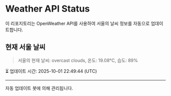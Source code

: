 
# Weather API Status

이 리포지토리는 OpenWeather API를 사용하여 서울의 날씨 정보를 자동으로 업데이트합니다.

## 현재 서울 날씨
> 서울의 현재 날씨: overcast clouds, 온도: 19.08°C, 습도: 89%

⏳ 업데이트 시간: 2025-10-01 22:49:44 (UTC)

---
자동 업데이트 봇에 의해 관리됩니다.
